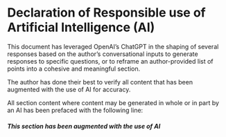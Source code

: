 # Declaration of Responsible use of Artificial Intelligence (AI)

This document has leveraged OpenAI’s ChatGPT in the shaping of several responses based on the author’s conversational inputs to generate responses to specific questions, or to reframe an author-provided list of points into a cohesive and meaningful section. 

The author has done their best to verify all content that has been augmented with the use of AI for accuracy.

All section content where content may be generated in whole or in part by an AI has been prefaced with the following line:

##### This section has been augmented with the use of AI

